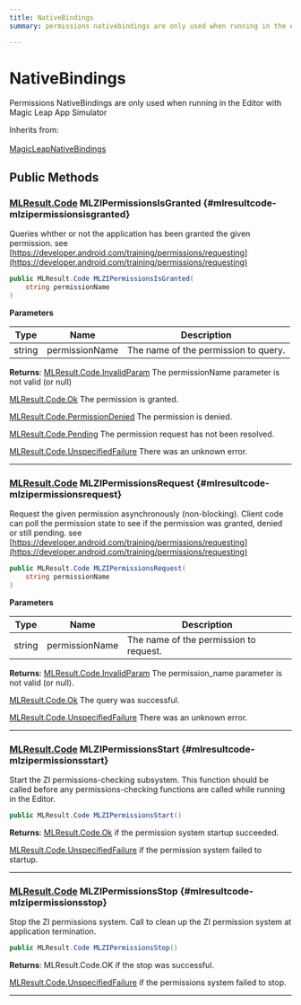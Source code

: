 ```yaml
---
title: NativeBindings
summary: permissions nativebindings are only used when running in the editor with magic leap app simulator 

---
```


# NativeBindings




Permissions NativeBindings are only used when running in the Editor with Magic Leap App Simulator   


Inherits from: <br></br>[MagicLeapNativeBindings](/versioned_docs/version-22-Feb-2023/unity-api/api/UnityEngine.XR.MagicLeap.Native/MagicLeapNativeBindings/UnityEngine.XR.MagicLeap.Native.MagicLeapNativeBindings.md)




## Public Methods

### [MLResult.Code](/versioned_docs/version-22-Feb-2023/unity-api/api/UnityEngine.XR.MagicLeap/UnityEngine.XR.MagicLeap.MLResult.md#enums-code) MLZIPermissionsIsGranted {#mlresultcode-mlzipermissionsisgranted}

Queries whther or not the application has been granted the given permission.    see [https://developer.android.com/training/permissions/requesting](https://developer.android.com/training/permissions/requesting)

```csharp
public MLResult.Code MLZIPermissionsIsGranted(
    string permissionName
)
```


**Parameters**

| Type | Name  | Description  | 
|--|--|--|
| string |permissionName|The name of the permission to query.|






**Returns**:  [MLResult.Code.InvalidParam](/versioned_docs/version-22-Feb-2023/unity-api/api/UnityEngine.XR.MagicLeap/UnityEngine.XR.MagicLeap.MLResult.md#enums-invalidparam)  The permissionName parameter is not valid (or null)

 [MLResult.Code.Ok](/versioned_docs/version-22-Feb-2023/unity-api/api/UnityEngine.XR.MagicLeap/UnityEngine.XR.MagicLeap.MLResult.md#enums-ok)  The permission is granted.

 [MLResult.Code.PermissionDenied](/versioned_docs/version-22-Feb-2023/unity-api/api/UnityEngine.XR.MagicLeap/UnityEngine.XR.MagicLeap.MLResult.md#enums-permissiondenied)  The permission is denied.

 [MLResult.Code.Pending](/versioned_docs/version-22-Feb-2023/unity-api/api/UnityEngine.XR.MagicLeap/UnityEngine.XR.MagicLeap.MLResult.md#enums-pending)  The permission request has not been resolved.

 [MLResult.Code.UnspecifiedFailure](/versioned_docs/version-22-Feb-2023/unity-api/api/UnityEngine.XR.MagicLeap/UnityEngine.XR.MagicLeap.MLResult.md#enums-unspecifiedfailure)  There was an unknown error.



-----------

### [MLResult.Code](/versioned_docs/version-22-Feb-2023/unity-api/api/UnityEngine.XR.MagicLeap/UnityEngine.XR.MagicLeap.MLResult.md#enums-code) MLZIPermissionsRequest {#mlresultcode-mlzipermissionsrequest}

Request the given permission asynchronously (non-blocking).   Client code can poll the permission state to see if the permission was granted, denied or still pending.    see [https://developer.android.com/training/permissions/requesting](https://developer.android.com/training/permissions/requesting)

```csharp
public MLResult.Code MLZIPermissionsRequest(
    string permissionName
)
```


**Parameters**

| Type | Name  | Description  | 
|--|--|--|
| string |permissionName|The name of the permission to request.|






**Returns**:  [MLResult.Code.InvalidParam](/versioned_docs/version-22-Feb-2023/unity-api/api/UnityEngine.XR.MagicLeap/UnityEngine.XR.MagicLeap.MLResult.md#enums-invalidparam)  The permission&#95;name parameter is not valid (or null).

 [MLResult.Code.Ok](/versioned_docs/version-22-Feb-2023/unity-api/api/UnityEngine.XR.MagicLeap/UnityEngine.XR.MagicLeap.MLResult.md#enums-ok)  The query was successful.

 [MLResult.Code.UnspecifiedFailure](/versioned_docs/version-22-Feb-2023/unity-api/api/UnityEngine.XR.MagicLeap/UnityEngine.XR.MagicLeap.MLResult.md#enums-unspecifiedfailure)  There was an unknown error.



-----------

### [MLResult.Code](/versioned_docs/version-22-Feb-2023/unity-api/api/UnityEngine.XR.MagicLeap/UnityEngine.XR.MagicLeap.MLResult.md#enums-code) MLZIPermissionsStart {#mlresultcode-mlzipermissionsstart}

Start the ZI permissions-checking subsystem. This function should be called before any permissions-checking functions are called while running in the Editor. 

```csharp
public MLResult.Code MLZIPermissionsStart()
```






**Returns**:  [MLResult.Code.Ok](/versioned_docs/version-22-Feb-2023/unity-api/api/UnityEngine.XR.MagicLeap/UnityEngine.XR.MagicLeap.MLResult.md#enums-ok)  if the permission system startup succeeded.

 [MLResult.Code.UnspecifiedFailure](/versioned_docs/version-22-Feb-2023/unity-api/api/UnityEngine.XR.MagicLeap/UnityEngine.XR.MagicLeap.MLResult.md#enums-unspecifiedfailure)  if the permission system failed to startup. 



-----------

### [MLResult.Code](/versioned_docs/version-22-Feb-2023/unity-api/api/UnityEngine.XR.MagicLeap/UnityEngine.XR.MagicLeap.MLResult.md#enums-code) MLZIPermissionsStop {#mlresultcode-mlzipermissionsstop}

Stop the ZI permissions system. Call to clean up the ZI permission system at application termination. 

```csharp
public MLResult.Code MLZIPermissionsStop()
```






**Returns**:  MLResult.Code.OK  if the stop was successful.

 [MLResult.Code.UnspecifiedFailure](/versioned_docs/version-22-Feb-2023/unity-api/api/UnityEngine.XR.MagicLeap/UnityEngine.XR.MagicLeap.MLResult.md#enums-unspecifiedfailure)  if the permissions system failed to stop. 



-----------


